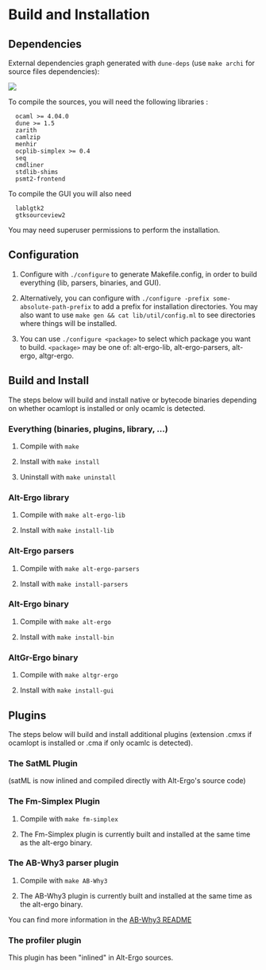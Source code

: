 # Build and Installation

## Dependencies

External dependencies graph generated with `dune-deps` (use `make archi` for source files dependencies):

![](docs/deps.png)

To compile the sources, you will need the following libraries :
```
  ocaml >= 4.04.0
  dune >= 1.5
  zarith
  camlzip
  menhir
  ocplib-simplex >= 0.4
  seq
  cmdliner
  stdlib-shims
  psmt2-frontend
```

To compile the GUI you will also need
```
  lablgtk2
  gtksourceview2
```
You may need superuser permissions to perform the installation.

## Configuration

  1. Configure with `./configure` to generate Makefile.config,
  in order to build everything (lib, parsers, binaries, and GUI).

  2. Alternatively, you can configure with `./configure -prefix
  some-absolute-path-prefix` to add a prefix for installation
  directories. You may also want to use `make gen && cat lib/util/config.ml`
  to see directories where things will be installed.

  3. You can use `./configure <package>` to select which package you
  want to build. `<package>` may be one of: alt-ergo-lib, alt-ergo-parsers,
  alt-ergo, altgr-ergo.

## Build and Install

The steps below will build and install native or bytecode binaries
depending on whether ocamlopt is installed or only ocamlc is detected.

### Everything (binaries, plugins, library, ...)

  1. Compile with `make`

  2. Install with `make install`

  3. Uninstall with `make uninstall`

### Alt-Ergo library

  1. Compile with `make alt-ergo-lib`

  2. Install with `make install-lib`

### Alt-Ergo parsers

  1. Compile with `make alt-ergo-parsers`

  2. Install with `make install-parsers`

### Alt-Ergo binary

  1. Compile with `make alt-ergo`

  2. Install with `make install-bin`

### AltGr-Ergo binary

  1. Compile with `make altgr-ergo`

  2. Install with `make install-gui`



## Plugins

The steps below will build and install additional plugins (extension
.cmxs if ocamlopt is installed or .cma if only ocamlc is detected).

### The SatML Plugin

  (satML is now inlined and compiled directly with Alt-Ergo's source code)

### The Fm-Simplex Plugin

  1. Compile with `make fm-simplex`

  2. The Fm-Simplex plugin is currently built and installed
  at the same time as the alt-ergo binary.

### The AB-Why3 parser plugin

  1. Compile with `make AB-Why3`

  2. The AB-Why3 plugin is currently built and installed
  at the same time as the alt-ergo binary.

You can find more information in the [AB-Why3 README]

### The profiler plugin

This plugin has been "inlined" in Alt-Ergo sources.


[AB-Why3 README]: src/plugins/AB-Why3/README.md